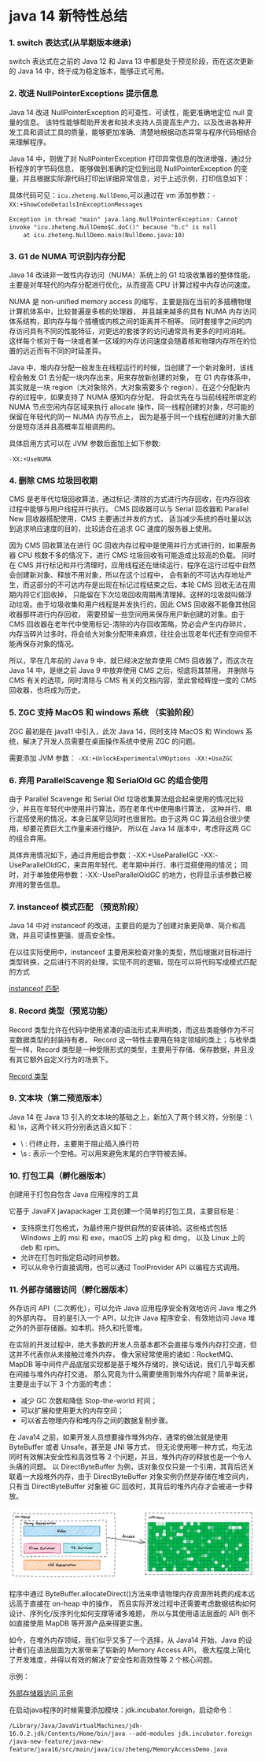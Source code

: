 # java 14 新特性总结

### 1. switch 表达式(从早期版本继承)

switch 表达式在之前的 Java 12 和 Java 13 中都是处于预览阶段，而在这次更新的 Java 14 中，终于成为稳定版本，能够正式可用。

### 2. 改进 NullPointerExceptions 提示信息

Java 14 改进 NullPointerException 的可查性、可读性，能更准确地定位 null 变量的信息。
该特性能够帮助开发者和技术支持人员提高生产力，以及改进各种开发工具和调试工具的质量，能够更加准确、清楚地根据动态异常与程序代码相结合来理解程序。

Java 14 中，则做了对 NullPointerException 打印异常信息的改进增强，通过分析程序的字节码信息，
能够做到准确的定位到出现 NullPointerException 的变量，并且根据实际源代码打印出详细异常信息，对于上述示例，打印信息如下：

具体代码可见：`icu.zheteng.NullDemo`,可以通过在 vm 添加参数：`-XX:+ShowCodeDetailsInExceptionMessages`

```
Exception in thread "main" java.lang.NullPointerException: Cannot invoke "icu.zheteng.NullDemo$C.doC()" because "b.c" is null
	at icu.zheteng.NullDemo.main(NullDemo.java:10)
```

### 3. G1 de  NUMA 可识别内存分配

Java 14 改进非一致性内存访问（NUMA）系统上的 G1 垃圾收集器的整体性能，主要是对年轻代的内存分配进行优化，从而提高 CPU 计算过程中内存访问速度。

NUMA 是 non-unified memory access 的缩写，主要是指在当前的多插槽物理计算机体系中，比较普遍是多核的处理器，
并且越来越多的具有 NUMA 内存访问体系结构，即内存与每个插槽或内核之间的距离并不相等。
同时套接字之间的内存访问具有不同的性能特征，对更远的套接字的访问通常具有更多的时间消耗。
这样每个核对于每一块或者某一区域的内存访问速度会随着核和物理内存所在的位置的远近而有不同的时延差异。

Java 中，堆内存分配一般发生在线程运行的时候，当创建了一个新对象时，该线程会触发 G1 去分配一块内存出来，用来存放新创建的对象，
在 G1 内存体系中，其实就是一块 region（大对象除外，大对象需要多个 region），在这个分配新内存的过程中，如果支持了 NUMA 感知内存分配，
将会优先在与当前线程所绑定的 NUMA 节点空闲内存区域来执行 allocate 操作，同一线程创建的对象，尽可能的保留在年轻代的同一 NUMA 内存节点上，
因为是基于同一个线程创建的对象大部分是短存活并且高概率互相调用的。

具体启用方式可以在 JVM 参数后面加上如下参数:

```
-XX:+UseNUMA
```

### 4. 删除 CMS 垃圾回收期

CMS 是老年代垃圾回收算法，通过标记-清除的方式进行内存回收，在内存回收过程中能够与用户线程并行执行。 
CMS 回收器可以与 Serial 回收器和 Parallel New 回收器搭配使用，CMS 主要通过并发的方式， 适当减少系统的吞吐量以达到追求响应速度的目的，比较适合在追求 GC 速度的服务器上使用。

因为 CMS 回收算法在进行 GC 回收内存过程中是使用并行方式进行的，如果服务器 CPU 核数不多的情况下，进行 CMS 垃圾回收有可能造成比较高的负载。
同时在 CMS 并行标记和并行清理时，应用线程还在继续运行，程序在运行过程中自然会创建新对象、释放不用对象，所以在这个过程中，
会有新的不可达内存地址产生，而这部分的不可达内存是出现在标记过程结束之后，本轮 CMS 回收无法在周期内将它们回收掉，
只能留在下次垃圾回收周期再清理掉。这样的垃圾就叫做浮动垃圾。由于垃圾收集和用户线程是并发执行的，因此 CMS 回收器不能像其他回收器那样进行内存回收，
需要预留一些空间用来保存用户新创建的对象。由于 CMS 回收器在老年代中使用标记-清除的内存回收策略，势必会产生内存碎片，
内存当碎片过多时，将会给大对象分配带来麻烦，往往会出现老年代还有空间但不能再保存对象的情况。

所以，早在几年前的 Java 9 中，就已经决定放弃使用 CMS 回收器了，而这次在 Java 14 中，是继之前 Java 9 中放弃使用 CMS 之后，彻底将其禁用，
并删除与 CMS 有关的选项，同时清除与 CMS 有关的文档内容，至此曾经辉煌一度的 CMS 回收器，也将成为历史。

### 5. ZGC 支持 MacOS 和 windows 系统 （实验阶段）

ZGC 最初是在 java11 中引入，此次 Java 14，同时支持 MacOS 和 Windows 系统，解决了开发人员需要在桌面操作系统中使用 ZGC 的问题。

需要添加 JVM 参数：
` -XX:+UnlockExperimentalVMOptions -XX:+UseZGC `

### 6. 弃用 ParallelScavenge 和 SerialOld GC 的组合使用

由于 Parallel Scavenge 和 Serial Old 垃圾收集算法组合起来使用的情况比较少，并且在年轻代中使用并行算法，而在老年代中使用串行算法，
这种并行、串行混搭使用的情况，本身已属罕见同时也很冒险。由于这两 GC 算法组合很少使用，却要花费巨大工作量来进行维护，
所以在 Java 14 版本中，考虑将这两 GC 的组合弃用。

具体弃用情况如下，通过弃用组合参数：-XX:+UseParallelGC -XX:-UseParallelOldGC，来弃用年轻代、老年期中并行、串行混搭使用的情况；
同时，对于单独使用参数：-XX:-UseParallelOldGC 的地方，也将显示该参数已被弃用的警告信息。


### 7. instanceof 模式匹配 （预览阶段）

Java 14 中对 instanceof 的改进，主要目的是为了创建对象更简单、简介和高效，并且可读性更强、提高安全性。

在以往实际使用中，instanceof 主要用来检查对象的类型，然后根据对目标进行类型转换，之后进行不同的处理，实现不同的逻辑，现在可以将代码写成模式匹配的方式

[instanceof 匹配](../java16/src/main/java/icu/zheteng/InstanceOfDemo.java)


### 8. Record 类型（预览功能）

Record 类型允许在代码中使用紧凑的语法形式来声明类，而这些类能够作为不可变数据类型的封装持有者。
Record 这一特性主要用在特定领域的类上；与枚举类型一样，Record 类型是一种受限形式的类型，主要用于存储、保存数据，并且没有其它额外自定义行为的场景下。



[Record 类型](../java16/src/main/java/icu/zheteng/RecordDemo.java)

### 9. 文本块（第二预览版本）

Java 14 在 Java 13 引入的文本块的基础之上，新加入了两个转义符，分别是：\ 和 \s，这两个转义符分别表达涵义如下：

- \ : 行终止符，主要用于阻止插入换行符
- \s : 表示一个空格。可以用来避免末尾的白字符被去掉。

### 10. 打包工具（孵化器版本）

创建用于打包自包含 Java 应用程序的工具

它基于 JavaFX javapackager 工具创建一个简单的打包工具，主要目标是：
- 支持原生打包格式，为最终用户提供自然的安装体验。这些格式包括 Windows 上的 msi 和 exe，macOS 上的 pkg 和 dmg， 以及 Linux 上的 deb 和 rpm。
- 允许在打包时指定启动时间参数。
- 可以从命令行直接调用，也可以通过 ToolProvider API 以编程方式调用。


### 11. 外部存储器访问（孵化器版本）

外存访问 API（二次孵化），可以允许 Java 应用程序安全有效地访问 Java 堆之外的外部内存。
目的是引入一个 API，以允许 Java 程序安全、有效地访问 Java 堆之外的外部存储器。如本机、持久和托管堆。

在实际的开发过程中，绝大多数的开发人员基本都不会直接与堆外内存打交道，但这并不代表你从未接触过堆外内存，
像大家经常使用的诸如：RocketMQ、MapDB 等中间件产品底层实现都是基于堆外存储的，换句话说，我们几乎每天都在间接与堆外内存打交道。
那么究竟为什么需要使用到堆外内存呢？简单来说，主要是出于以下 3 个方面的考虑：

- 减少 GC 次数和降低 Stop-the-world 时间； 
- 可以扩展和使用更大的内存空间； 
- 可以省去物理内存和堆内存之间的数据复制步骤。

在 Java14 之前，如果开发人员想要操作堆外内存，通常的做法就是使用 ByteBuffer 或者 Unsafe，甚至是 JNI 等方式，
但无论使用哪一种方式，均无法同时有效解决安全性和高效性等 2 个问题，并且，堆外内存的释放也是一个令人头痛的问题。
以 DirectByteBuffer 为例，该对象仅仅只是一个引用，其背后还关联着一大段堆外内存，由于 DirectByteBuffer 对象实例仍然是存储在堆空间内，
只有当 DirectByteBuffer 对象被 GC 回收时，其背后的堆外内存才会被进一步释放。

![持有off-heap引用的“冰山对象”](img.png)

程序中通过 ByteBuffer.allocateDirect()方法来申请物理内存资源所耗费的成本远远高于直接在 on-heap 中的操作，
而且实际开发过程中还需要考虑数据结构如何设计、序列化/反序列化如何支撑等诸多难题，
所以与其使用语法层面的 API 倒不如直接使用 MapDB 等开源产品来得更实惠。

如今，在堆外内存领域，我们似乎又多了一个选择，从 Java14 开始，Java 的设计者们在语法层面为大家带来了崭新的 Memory Access API，
极大程度上简化了开发难度，并得以有效的解决了安全性和高效性等 2 个核心问题。

示例：

[外部存储器访问 示例](../java16/src/main/java/icu/zheteng/MemoryAccessDemo.java)

在启动java程序的时候需要添加模块：jdk.incubator.foreign，启动命令：
```shell
/Library/Java/JavaVirtualMachines/jdk-16.0.2.jdk/Contents/Home/bin/java --add-modules jdk.incubator.foreign /java-new-feature/java-new-feature/java16/src/main/java/icu/zheteng/MemoryAccessDemo.java
```


